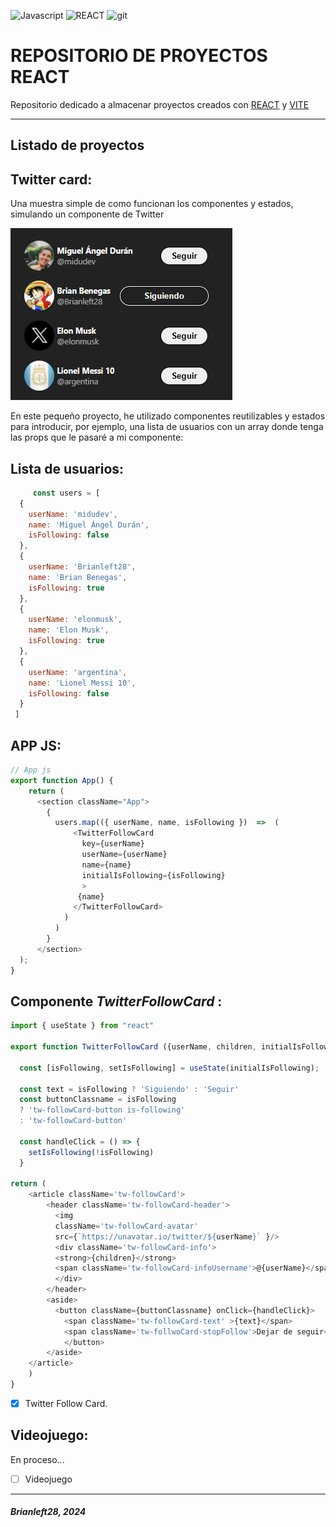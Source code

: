<!-- HEADINGS -->
![Javascript](https://img.shields.io/badge/JavaScript-323330?style=for-the-badge&logo=javascript&logoColor=F7DF1E) ![REACT](https://img.shields.io/badge/React-20232A?style=for-the-badge&logo=react&logoColor=61DAFB) ![git](https://img.shields.io/badge/GIT-E44C30?style=for-the-badge&logo=git&logoColor=white)
# REPOSITORIO DE  PROYECTOS REACT 

Repositorio dedicado a almacenar proyectos creados con [REACT](https://react.dev/) y [VITE](https://vitejs.dev/)
___


## Listado de proyectos

## Twitter card:

Una muestra simple de como funcionan los componentes y estados, simulando un componente de Twitter

![Twitter-Card](./assets/twitter-card.png)
  
En este pequeño proyecto, he utilizado componentes reutilizables y estados para introducir, por ejemplo, una lista de usuarios con un array donde tenga las props que le pasaré a mi componente:

## Lista de usuarios:

```javascript
     const users = [
  {
    userName: 'midudev',
    name: 'Miguel Ángel Durán',
    isFollowing: false
  },
  {
    userName: 'Brianleft28',
    name: 'Brian Benegas',
    isFollowing: true
  },
  {
    userName: 'elonmusk',
    name: 'Elon Musk',
    isFollowing: true
  },
  {
    userName: 'argentina',
    name: 'Lionel Messi 10',
    isFollowing: false
  }
 ]
```
## APP JS:

```javascript
// App js
export function App() {
    return (
      <section className="App">
        {
          users.map(({ userName, name, isFollowing })  =>  (
              <TwitterFollowCard
                key={userName}
                userName={userName}
                name={name}
                initialIsFollowing={isFollowing}
                > 
               {name}
              </TwitterFollowCard>
            )
          )
        }
      </section>
  );
}
```
## Componente *TwitterFollowCard* :

```javascript
import { useState } from "react"

export function TwitterFollowCard ({userName, children, initialIsFollowing}) {
  
  const [isFollowing, setIsFollowing] = useState(initialIsFollowing);
 
  const text = isFollowing ? 'Siguiendo' : 'Seguir'
  const buttonClassname = isFollowing 
  ? 'tw-followCard-button is-following'
  : 'tw-followCard-button'

  const handleClick = () => {
    setIsFollowing(!isFollowing)
  }

return (  
    <article className='tw-followCard'> 
        <header className='tw-followCard-header'>
          <img 
          className='tw-followCard-avatar'
          src={`https://unavatar.io/twitter/${userName}` }/>
          <div className='tw-followCard-info'>
          <strong>{children}</strong>
          <span className='tw-followCard-infoUsername'>@{userName}</span>
          </div>
        </header>
        <aside>
          <button className={buttonClassname} onClick={handleClick}>
            <span className='tw-followCard-text' >{text}</span>
            <span className='tw-follwoCard-stopFollow'>Dejar de seguir</span>
            </button>
        </aside>
    </article>
    )
}
```
* [x] Twitter Follow Card. 

## Videojuego:
En proceso...
* [ ] Videojuego













___
#####  Brianleft28, 2024  